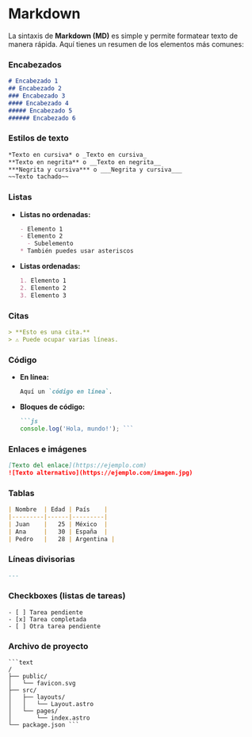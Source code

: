 # Markdown

La sintaxis de **Markdown (MD)** es simple y permite formatear texto de manera rápida. Aquí tienes un resumen de los elementos más comunes:

### **Encabezados**
```md
# Encabezado 1
## Encabezado 2
### Encabezado 3
#### Encabezado 4
##### Encabezado 5
###### Encabezado 6
```

### **Estilos de texto**
```md
*Texto en cursiva* o _Texto en cursiva_
**Texto en negrita** o __Texto en negrita__
***Negrita y cursiva*** o ___Negrita y cursiva___
~~Texto tachado~~
```

### **Listas**
- **Listas no ordenadas:**
  ```md
  - Elemento 1
  - Elemento 2
    - Subelemento
  * También puedes usar asteriscos
  ```

- **Listas ordenadas:**
  ```md
  1. Elemento 1
  2. Elemento 2
  3. Elemento 3
  ```

### **Citas**
```md
> **Esto es una cita.**
> ⚠️ Puede ocupar varias líneas.
```

### **Código**
- **En línea:**  
  ```md
  Aquí un `código en línea`.
  ```
- **Bloques de código:**
  ```md
  ```js
  console.log('Hola, mundo!'); ```
  ```

### **Enlaces e imágenes**
```md
[Texto del enlace](https://ejemplo.com)
![Texto alternativo](https://ejemplo.com/imagen.jpg)
```

### **Tablas**
```md
| Nombre  | Edad | País    |
|---------|------|---------|
| Juan    |   25 | México  |
| Ana     |   30 | España  |
| Pedro   |   28 | Argentina |
```

### **Líneas divisorias**

```md
---
```

### **Checkboxes (listas de tareas)**

```text
- [ ] Tarea pendiente
- [x] Tarea completada
- [ ] Otra tarea pendiente
```

### Archivo de proyecto

```text
```text
/
├── public/
│   └── favicon.svg
├── src/
│   ├── layouts/
│   │   └── Layout.astro
│   └── pages/
│       └── index.astro
└── package.json ```
```
